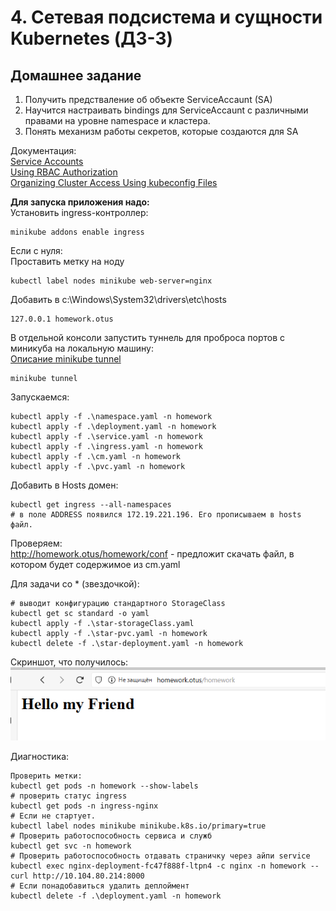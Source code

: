 # 4. Сетевая подсистема и сущности Kubernetes (ДЗ-3)

## Домашнее задание
1) Получить предстваление об объекте ServiceAccaunt (SA) 
2) Научится настраивать bindings для ServiceAccaunt с различными правами на уровне namespace и кластера.  
3) Понять механизм работы секретов, которые создаются для SA

Документация:  
[Service Accounts](https://kubernetes.io/docs/concepts/security/service-accounts/)  
[Using RBAC Authorization](https://kubernetes.io/docs/reference/access-authn-authz/rbac/)  
[Organizing Cluster Access Using kubeconfig Files](https://kubernetes.io/docs/concepts/configuration/organize-cluster-access-kubeconfig/)  



**Для запуска приложения надо:**  
Установить ingress-контроллер:  
```
minikube addons enable ingress
```

Если с нуля:  
Проставить метку на ноду  
```
kubectl label nodes minikube web-server=nginx
```

Добавить в c:\Windows\System32\drivers\etc\hosts
```
127.0.0.1 homework.otus
```
В отдельной консоли запустить туннель для проброса портов с миникуба на локальную машину:  
[Описание minikube tunnel](https://minikube.sigs.k8s.io/docs/commands/tunnel/)
```
minikube tunnel
```

Запускаемся:
```
kubectl apply -f .\namespace.yaml -n homework
kubectl apply -f .\deployment.yaml -n homework
kubectl apply -f .\service.yaml -n homework
kubectl apply -f .\ingress.yaml -n homework
kubectl apply -f .\cm.yaml -n homework
kubectl apply -f .\pvc.yaml -n homework
```
Добавить в Hosts домен:
```
kubectl get ingress --all-namespaces
# в поле ADDRESS появился 172.19.221.196. Его прописываем в hosts файл.
```

Проверяем:  
http://homework.otus/homework/conf - предложит скачать файл, в котором будет содержимое из cm.yaml

Для задачи со * (звездочкой):  
```
# выводит конфигурацию стандартного StorageClass
kubectl get sc standard -o yaml
kubectl apply -f .\star-storageClass.yaml
kubectl apply -f .\star-pvc.yaml -n homework
kubectl delete -f .\star-deployment.yaml -n homework

```

Скриншот, что получилось:  
![homework.otus](img/homework.otus.png)

Диагностика:
```
Проверить метки:
kubectl get pods -n homework --show-labels
# проверить статус ingress
kubectl get pods -n ingress-nginx
# Если не стартует.
kubectl label nodes minikube minikube.k8s.io/primary=true
# Проверить работоспособность сервиса и служб
kubectl get svc -n homework
# Проверить работоспособность отдавать страничку через айпи service
kubectl exec nginx-deployment-fc47f888f-ltpn4 -c nginx -n homework -- curl http://10.104.80.214:8000
# Если понадобавиться удалить деплоймент
kubectl delete -f .\deployment.yaml -n homework
```